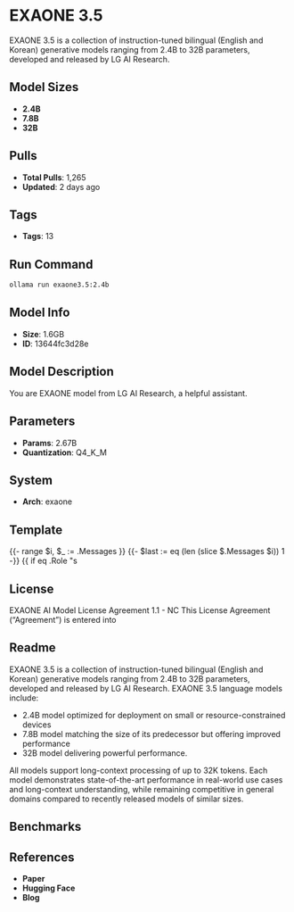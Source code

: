 # EXAONE 3.5

EXAONE 3.5 is a collection of instruction-tuned bilingual (English and Korean) generative models ranging from 2.4B to 32B parameters, developed and released by LG AI Research.

## Model Sizes
- **2.4B**
- **7.8B**
- **32B**

## Pulls
- **Total Pulls**: 1,265
- **Updated**: 2 days ago

## Tags
- **Tags**: 13

## Run Command
```bash
ollama run exaone3.5:2.4b
```

## Model Info
- **Size**: 1.6GB
- **ID**: 13644fc3d28e

## Model Description
You are EXAONE model from LG AI Research, a helpful assistant.

## Parameters
- **Params**: 2.67B
- **Quantization**: Q4_K_M

## System
- **Arch**: exaone

## Template
{{- range $i, $_ := .Messages }} {{- $last := eq (len (slice $.Messages $i)) 1 -}} {{ if eq .Role "s

## License
EXAONE AI Model License Agreement 1.1 - NC This License Agreement (“Agreement”) is entered into

## Readme
EXAONE 3.5 is a collection of instruction-tuned bilingual (English and Korean) generative models ranging from 2.4B to 32B parameters, developed and released by LG AI Research. EXAONE 3.5 language models include:

- 2.4B model optimized for deployment on small or resource-constrained devices
- 7.8B model matching the size of its predecessor but offering improved performance
- 32B model delivering powerful performance.

All models support long-context processing of up to 32K tokens. Each model demonstrates state-of-the-art performance in real-world use cases and long-context understanding, while remaining competitive in general domains compared to recently released models of similar sizes.

## Benchmarks

## References
- **Paper**
- **Hugging Face**
- **Blog**